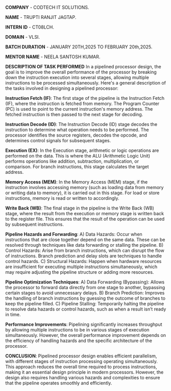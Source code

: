 **COMPANY** - CODTECH IT SOLUTIONS.

**NAME** - TRUPTI RANJIT JAGTAP.

**INTERN ID** - CT08LCH.

**DOMAIN** - VLSI.

**BATCH DURATION** - JANUARY 20TH,2025 TO FEBRUARY 20th,2025.

**MENTOR NAME** - NEELA SANTOSH KUMAR.

**DESCRIPTION OF TASK PERFORMED**
 In a pipelined processor design, the goal is to improve the overall performance of the processor by breaking down the instruction execution into several stages, allowing multiple instructions to be processed simultaneously. Here's a general description of the tasks involved in designing a pipelined processor:

**Instruction Fetch (IF)**: The first stage of the pipeline is the Instruction Fetch (IF), where the instruction is fetched from memory. The Program Counter (PC) is used to point to the current instruction's memory address. The fetched instruction is then passed to the next stage for decoding.

**Instruction Decode (ID)**: The Instruction Decode (ID) stage decodes the instruction to determine what operation needs to be performed. The processor identifies the source registers, decodes the opcode, and determines control signals for subsequent stages.

**Execution (EX)**: In the Execution stage, arithmetic or logic operations are performed on the data. This is where the ALU (Arithmetic Logic Unit) performs operations like addition, subtraction, multiplication, or comparison. For branch instructions, this stage calculates the target address.

**Memory Access (MEM)**: In the Memory Access (MEM) stage, if the instruction involves accessing memory (such as loading data from memory or writing data to memory), it is carried out in this stage. For load or store instructions, memory is read or written to accordingly.

**Write Back (WB)**: The final stage in the pipeline is the Write Back (WB) stage, where the result from the execution or memory stage is written back to the register file. This ensures that the result of the operation can be used by subsequent instructions.

**Pipeline Hazards and Forwarding**: A) Data Hazards: Occur when instructions that are close together depend on the same data. These can be resolved through techniques like data forwarding or stalling the pipeline. B) Control Hazards: Arise from branch instructions, which can disrupt the flow of instructions. Branch prediction and delay slots are techniques to handle control hazards. C) Structural Hazards: Happen when hardware resources are insufficient for executing multiple instructions simultaneously, which may require adjusting the pipeline structure or adding more resources.

**Pipeline Optimization Techniques**: A) Data Forwarding (Bypassing): Allows the processor to forward data directly from one stage to another, bypassing certain stages to avoid unnecessary delays. B) Branch Prediction: Improves the handling of branch instructions by guessing the outcome of branches to keep the pipeline filled. C) Pipeline Stalling: Temporarily halting the pipeline to resolve data hazards or control hazards, such as when a result isn’t ready in time.

**Performance Improvements**: Pipelining significantly increases throughput by allowing multiple instructions to be in various stages of execution simultaneously. However, the overall performance improvement depends on the efficiency of handling hazards and the specific architecture of the processor.

**CONCLUSION**: Pipelined processor design enables efficient parallelism, with different stages of instruction processing operating simultaneously. This approach reduces the overall time required to process instructions, making it an essential design principle in modern processors. However, the design also requires handling various hazards and complexities to ensure that the pipeline operates smoothly and efficiently.
